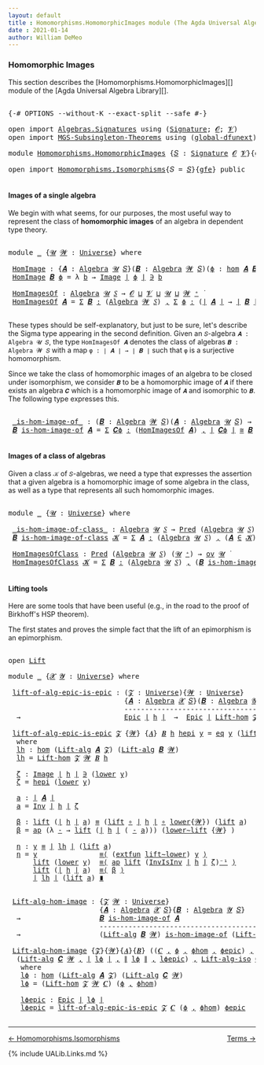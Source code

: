 ```yaml
---
layout: default
title : Homomorphisms.HomomorphicImages module (The Agda Universal Algebra Library)
date : 2021-01-14
author: William DeMeo
---
```


### <a id="homomorphic-images">Homomorphic Images</a>

This section describes the [Homomorphisms.HomomorphicImages][] module of the [Agda Universal Algebra Library][].

<pre class="Agda">

<a id="333" class="Symbol">{-#</a> <a id="337" class="Keyword">OPTIONS</a> <a id="345" class="Pragma">--without-K</a> <a id="357" class="Pragma">--exact-split</a> <a id="371" class="Pragma">--safe</a> <a id="378" class="Symbol">#-}</a>

<a id="383" class="Keyword">open</a> <a id="388" class="Keyword">import</a> <a id="395" href="Algebras.Signatures.html" class="Module">Algebras.Signatures</a> <a id="415" class="Keyword">using</a> <a id="421" class="Symbol">(</a><a id="422" href="Algebras.Signatures.html#1239" class="Function">Signature</a><a id="431" class="Symbol">;</a> <a id="433" href="Overture.Preliminaries.html#8157" class="Generalizable">𝓞</a><a id="434" class="Symbol">;</a> <a id="436" href="Universes.html#262" class="Generalizable">𝓥</a><a id="437" class="Symbol">)</a>
<a id="439" class="Keyword">open</a> <a id="444" class="Keyword">import</a> <a id="451" href="MGS-Subsingleton-Theorems.html" class="Module">MGS-Subsingleton-Theorems</a> <a id="477" class="Keyword">using</a> <a id="483" class="Symbol">(</a><a id="484" href="MGS-Subsingleton-Theorems.html#3468" class="Function">global-dfunext</a><a id="498" class="Symbol">)</a>

<a id="501" class="Keyword">module</a> <a id="508" href="Homomorphisms.HomomorphicImages.html" class="Module">Homomorphisms.HomomorphicImages</a> <a id="540" class="Symbol">{</a><a id="541" href="Homomorphisms.HomomorphicImages.html#541" class="Bound">𝑆</a> <a id="543" class="Symbol">:</a> <a id="545" href="Algebras.Signatures.html#1239" class="Function">Signature</a> <a id="555" href="Overture.Preliminaries.html#8157" class="Generalizable">𝓞</a> <a id="557" href="Universes.html#262" class="Generalizable">𝓥</a><a id="558" class="Symbol">}{</a><a id="560" href="Homomorphisms.HomomorphicImages.html#560" class="Bound">gfe</a> <a id="564" class="Symbol">:</a> <a id="566" href="MGS-Subsingleton-Theorems.html#3468" class="Function">global-dfunext</a><a id="580" class="Symbol">}</a> <a id="582" class="Keyword">where</a>

<a id="589" class="Keyword">open</a> <a id="594" class="Keyword">import</a> <a id="601" href="Homomorphisms.Isomorphisms.html" class="Module">Homomorphisms.Isomorphisms</a><a id="627" class="Symbol">{</a><a id="628" class="Argument">𝑆</a> <a id="630" class="Symbol">=</a> <a id="632" href="Homomorphisms.HomomorphicImages.html#541" class="Bound">𝑆</a><a id="633" class="Symbol">}{</a><a id="635" href="Homomorphisms.HomomorphicImages.html#560" class="Bound">gfe</a><a id="638" class="Symbol">}</a> <a id="640" class="Keyword">public</a>

</pre>


#### <a id="images-of-a-single-algebra">Images of a single algebra</a>

We begin with what seems, for our purposes, the most useful way to represent the class of **homomorphic images** of an algebra in dependent type theory.

<pre class="Agda">

<a id="901" class="Keyword">module</a> <a id="908" href="Homomorphisms.HomomorphicImages.html#908" class="Module">_</a> <a id="910" class="Symbol">{</a><a id="911" href="Homomorphisms.HomomorphicImages.html#911" class="Bound">𝓤</a> <a id="913" href="Homomorphisms.HomomorphicImages.html#913" class="Bound">𝓦</a> <a id="915" class="Symbol">:</a> <a id="917" href="Agda.Primitive.html#423" class="Function">Universe</a><a id="925" class="Symbol">}</a> <a id="927" class="Keyword">where</a>

 <a id="935" href="Homomorphisms.HomomorphicImages.html#935" class="Function">HomImage</a> <a id="944" class="Symbol">:</a> <a id="946" class="Symbol">{</a><a id="947" href="Homomorphisms.HomomorphicImages.html#947" class="Bound">𝑨</a> <a id="949" class="Symbol">:</a> <a id="951" href="Algebras.Algebras.html#674" class="Function">Algebra</a> <a id="959" href="Homomorphisms.HomomorphicImages.html#911" class="Bound">𝓤</a> <a id="961" href="Homomorphisms.HomomorphicImages.html#541" class="Bound">𝑆</a><a id="962" class="Symbol">}(</a><a id="964" href="Homomorphisms.HomomorphicImages.html#964" class="Bound">𝑩</a> <a id="966" class="Symbol">:</a> <a id="968" href="Algebras.Algebras.html#674" class="Function">Algebra</a> <a id="976" href="Homomorphisms.HomomorphicImages.html#913" class="Bound">𝓦</a> <a id="978" href="Homomorphisms.HomomorphicImages.html#541" class="Bound">𝑆</a><a id="979" class="Symbol">)(</a><a id="981" href="Homomorphisms.HomomorphicImages.html#981" class="Bound">ϕ</a> <a id="983" class="Symbol">:</a> <a id="985" href="Homomorphisms.Basic.html#2270" class="Function">hom</a> <a id="989" href="Homomorphisms.HomomorphicImages.html#947" class="Bound">𝑨</a> <a id="991" href="Homomorphisms.HomomorphicImages.html#964" class="Bound">𝑩</a><a id="992" class="Symbol">)</a> <a id="994" class="Symbol">→</a> <a id="996" href="Overture.Preliminaries.html#13759" class="Function Operator">∣</a> <a id="998" href="Homomorphisms.HomomorphicImages.html#964" class="Bound">𝑩</a> <a id="1000" href="Overture.Preliminaries.html#13759" class="Function Operator">∣</a> <a id="1002" class="Symbol">→</a> <a id="1004" href="Homomorphisms.HomomorphicImages.html#911" class="Bound">𝓤</a> <a id="1006" href="Agda.Primitive.html#636" class="Function Operator">⊔</a> <a id="1008" href="Homomorphisms.HomomorphicImages.html#913" class="Bound">𝓦</a> <a id="1010" href="Universes.html#403" class="Function Operator">̇</a>
 <a id="1013" href="Homomorphisms.HomomorphicImages.html#935" class="Function">HomImage</a> <a id="1022" href="Homomorphisms.HomomorphicImages.html#1022" class="Bound">𝑩</a> <a id="1024" href="Homomorphisms.HomomorphicImages.html#1024" class="Bound">ϕ</a> <a id="1026" class="Symbol">=</a> <a id="1028" class="Symbol">λ</a> <a id="1030" href="Homomorphisms.HomomorphicImages.html#1030" class="Bound">b</a> <a id="1032" class="Symbol">→</a> <a id="1034" href="Overture.Inverses.html#674" class="Datatype Operator">Image</a> <a id="1040" href="Overture.Preliminaries.html#13759" class="Function Operator">∣</a> <a id="1042" href="Homomorphisms.HomomorphicImages.html#1024" class="Bound">ϕ</a> <a id="1044" href="Overture.Preliminaries.html#13759" class="Function Operator">∣</a> <a id="1046" href="Overture.Inverses.html#674" class="Datatype Operator">∋</a> <a id="1048" href="Homomorphisms.HomomorphicImages.html#1030" class="Bound">b</a>

 <a id="1052" href="Homomorphisms.HomomorphicImages.html#1052" class="Function">HomImagesOf</a> <a id="1064" class="Symbol">:</a> <a id="1066" href="Algebras.Algebras.html#674" class="Function">Algebra</a> <a id="1074" href="Homomorphisms.HomomorphicImages.html#911" class="Bound">𝓤</a> <a id="1076" href="Homomorphisms.HomomorphicImages.html#541" class="Bound">𝑆</a> <a id="1078" class="Symbol">→</a> <a id="1080" href="Homomorphisms.HomomorphicImages.html#555" class="Bound">𝓞</a> <a id="1082" href="Agda.Primitive.html#636" class="Function Operator">⊔</a> <a id="1084" href="Homomorphisms.HomomorphicImages.html#557" class="Bound">𝓥</a> <a id="1086" href="Agda.Primitive.html#636" class="Function Operator">⊔</a> <a id="1088" href="Homomorphisms.HomomorphicImages.html#911" class="Bound">𝓤</a> <a id="1090" href="Agda.Primitive.html#636" class="Function Operator">⊔</a> <a id="1092" href="Homomorphisms.HomomorphicImages.html#913" class="Bound">𝓦</a> <a id="1094" href="Agda.Primitive.html#606" class="Function Operator">⁺</a> <a id="1096" href="Universes.html#403" class="Function Operator">̇</a>
 <a id="1099" href="Homomorphisms.HomomorphicImages.html#1052" class="Function">HomImagesOf</a> <a id="1111" href="Homomorphisms.HomomorphicImages.html#1111" class="Bound">𝑨</a> <a id="1113" class="Symbol">=</a> <a id="1115" href="MGS-MLTT.html#3074" class="Function">Σ</a> <a id="1117" href="Homomorphisms.HomomorphicImages.html#1117" class="Bound">𝑩</a> <a id="1119" href="MGS-MLTT.html#3074" class="Function">꞉</a> <a id="1121" class="Symbol">(</a><a id="1122" href="Algebras.Algebras.html#674" class="Function">Algebra</a> <a id="1130" href="Homomorphisms.HomomorphicImages.html#913" class="Bound">𝓦</a> <a id="1132" href="Homomorphisms.HomomorphicImages.html#541" class="Bound">𝑆</a><a id="1133" class="Symbol">)</a> <a id="1135" href="MGS-MLTT.html#3074" class="Function">,</a> <a id="1137" href="MGS-MLTT.html#3074" class="Function">Σ</a> <a id="1139" href="Homomorphisms.HomomorphicImages.html#1139" class="Bound">ϕ</a> <a id="1141" href="MGS-MLTT.html#3074" class="Function">꞉</a> <a id="1143" class="Symbol">(</a><a id="1144" href="Overture.Preliminaries.html#13759" class="Function Operator">∣</a> <a id="1146" href="Homomorphisms.HomomorphicImages.html#1111" class="Bound">𝑨</a> <a id="1148" href="Overture.Preliminaries.html#13759" class="Function Operator">∣</a> <a id="1150" class="Symbol">→</a> <a id="1152" href="Overture.Preliminaries.html#13759" class="Function Operator">∣</a> <a id="1154" href="Homomorphisms.HomomorphicImages.html#1117" class="Bound">𝑩</a> <a id="1156" href="Overture.Preliminaries.html#13759" class="Function Operator">∣</a><a id="1157" class="Symbol">)</a> <a id="1159" href="MGS-MLTT.html#3074" class="Function">,</a> <a id="1161" href="Homomorphisms.Basic.html#2120" class="Function">is-homomorphism</a> <a id="1177" href="Homomorphisms.HomomorphicImages.html#1111" class="Bound">𝑨</a> <a id="1179" href="Homomorphisms.HomomorphicImages.html#1117" class="Bound">𝑩</a> <a id="1181" href="Homomorphisms.HomomorphicImages.html#1139" class="Bound">ϕ</a> <a id="1183" href="MGS-MLTT.html#3515" class="Function Operator">×</a> <a id="1185" href="Overture.Inverses.html#2015" class="Function">Epic</a> <a id="1190" href="Homomorphisms.HomomorphicImages.html#1139" class="Bound">ϕ</a>

</pre>

These types should be self-explanatory, but just to be sure, let's describe the Sigma type appearing in the second definition. Given an `𝑆`-algebra `𝑨 : Algebra 𝓤 𝑆`, the type `HomImagesOf 𝑨` denotes the class of algebras `𝑩 : Algebra 𝓦 𝑆` with a map `φ : ∣ 𝑨 ∣ → ∣ 𝑩 ∣` such that `φ` is a surjective homomorphism.

Since we take the class of homomorphic images of an algebra to be closed under isomorphism, we consider `𝑩` to be a homomorphic image of `𝑨` if there exists an algebra `𝑪` which is a homomorphic image of `𝑨` and isomorphic to `𝑩`. The following type expresses this.

<pre class="Agda">

 <a id="1803" href="Homomorphisms.HomomorphicImages.html#1803" class="Function Operator">_is-hom-image-of_</a> <a id="1821" class="Symbol">:</a> <a id="1823" class="Symbol">(</a><a id="1824" href="Homomorphisms.HomomorphicImages.html#1824" class="Bound">𝑩</a> <a id="1826" class="Symbol">:</a> <a id="1828" href="Algebras.Algebras.html#674" class="Function">Algebra</a> <a id="1836" href="Homomorphisms.HomomorphicImages.html#913" class="Bound">𝓦</a> <a id="1838" href="Homomorphisms.HomomorphicImages.html#541" class="Bound">𝑆</a><a id="1839" class="Symbol">)(</a><a id="1841" href="Homomorphisms.HomomorphicImages.html#1841" class="Bound">𝑨</a> <a id="1843" class="Symbol">:</a> <a id="1845" href="Algebras.Algebras.html#674" class="Function">Algebra</a> <a id="1853" href="Homomorphisms.HomomorphicImages.html#911" class="Bound">𝓤</a> <a id="1855" href="Homomorphisms.HomomorphicImages.html#541" class="Bound">𝑆</a><a id="1856" class="Symbol">)</a> <a id="1858" class="Symbol">→</a> <a id="1860" href="Algebras.Products.html#2262" class="Function">ov</a> <a id="1863" href="Homomorphisms.HomomorphicImages.html#913" class="Bound">𝓦</a> <a id="1865" href="Agda.Primitive.html#636" class="Function Operator">⊔</a> <a id="1867" href="Homomorphisms.HomomorphicImages.html#911" class="Bound">𝓤</a> <a id="1869" href="Universes.html#403" class="Function Operator">̇</a>
 <a id="1872" href="Homomorphisms.HomomorphicImages.html#1872" class="Bound">𝑩</a> <a id="1874" href="Homomorphisms.HomomorphicImages.html#1803" class="Function Operator">is-hom-image-of</a> <a id="1890" href="Homomorphisms.HomomorphicImages.html#1890" class="Bound">𝑨</a> <a id="1892" class="Symbol">=</a> <a id="1894" href="MGS-MLTT.html#3074" class="Function">Σ</a> <a id="1896" href="Homomorphisms.HomomorphicImages.html#1896" class="Bound">𝑪ϕ</a> <a id="1899" href="MGS-MLTT.html#3074" class="Function">꞉</a> <a id="1901" class="Symbol">(</a><a id="1902" href="Homomorphisms.HomomorphicImages.html#1052" class="Function">HomImagesOf</a> <a id="1914" href="Homomorphisms.HomomorphicImages.html#1890" class="Bound">𝑨</a><a id="1915" class="Symbol">)</a> <a id="1917" href="MGS-MLTT.html#3074" class="Function">,</a> <a id="1919" href="Overture.Preliminaries.html#13759" class="Function Operator">∣</a> <a id="1921" href="Homomorphisms.HomomorphicImages.html#1896" class="Bound">𝑪ϕ</a> <a id="1924" href="Overture.Preliminaries.html#13759" class="Function Operator">∣</a> <a id="1926" href="Homomorphisms.Isomorphisms.html#1049" class="Function Operator">≅</a> <a id="1928" href="Homomorphisms.HomomorphicImages.html#1872" class="Bound">𝑩</a>

</pre>


#### <a id="images-of-a-class-of-algebras">Images of a class of algebras</a>

Given a class `𝒦` of `𝑆`-algebras, we need a type that expresses the assertion that a given algebra is a homomorphic image of some algebra in the class, as well as a type that represents all such homomorphic images.

<pre class="Agda">

<a id="2253" class="Keyword">module</a> <a id="2260" href="Homomorphisms.HomomorphicImages.html#2260" class="Module">_</a> <a id="2262" class="Symbol">{</a><a id="2263" href="Homomorphisms.HomomorphicImages.html#2263" class="Bound">𝓤</a> <a id="2265" class="Symbol">:</a> <a id="2267" href="Agda.Primitive.html#423" class="Function">Universe</a><a id="2275" class="Symbol">}</a> <a id="2277" class="Keyword">where</a>

 <a id="2285" href="Homomorphisms.HomomorphicImages.html#2285" class="Function Operator">_is-hom-image-of-class_</a> <a id="2309" class="Symbol">:</a> <a id="2311" href="Algebras.Algebras.html#674" class="Function">Algebra</a> <a id="2319" href="Homomorphisms.HomomorphicImages.html#2263" class="Bound">𝓤</a> <a id="2321" href="Homomorphisms.HomomorphicImages.html#541" class="Bound">𝑆</a> <a id="2323" class="Symbol">→</a> <a id="2325" href="Relations.Discrete.html#1534" class="Function">Pred</a> <a id="2330" class="Symbol">(</a><a id="2331" href="Algebras.Algebras.html#674" class="Function">Algebra</a> <a id="2339" href="Homomorphisms.HomomorphicImages.html#2263" class="Bound">𝓤</a> <a id="2341" href="Homomorphisms.HomomorphicImages.html#541" class="Bound">𝑆</a><a id="2342" class="Symbol">)(</a><a id="2344" href="Homomorphisms.HomomorphicImages.html#2263" class="Bound">𝓤</a> <a id="2346" href="Agda.Primitive.html#606" class="Function Operator">⁺</a><a id="2347" class="Symbol">)</a> <a id="2349" class="Symbol">→</a> <a id="2351" href="Algebras.Products.html#2262" class="Function">ov</a> <a id="2354" href="Homomorphisms.HomomorphicImages.html#2263" class="Bound">𝓤</a> <a id="2356" href="Universes.html#403" class="Function Operator">̇</a>
 <a id="2359" href="Homomorphisms.HomomorphicImages.html#2359" class="Bound">𝑩</a> <a id="2361" href="Homomorphisms.HomomorphicImages.html#2285" class="Function Operator">is-hom-image-of-class</a> <a id="2383" href="Homomorphisms.HomomorphicImages.html#2383" class="Bound">𝓚</a> <a id="2385" class="Symbol">=</a> <a id="2387" href="MGS-MLTT.html#3074" class="Function">Σ</a> <a id="2389" href="Homomorphisms.HomomorphicImages.html#2389" class="Bound">𝑨</a> <a id="2391" href="MGS-MLTT.html#3074" class="Function">꞉</a> <a id="2393" class="Symbol">(</a><a id="2394" href="Algebras.Algebras.html#674" class="Function">Algebra</a> <a id="2402" href="Homomorphisms.HomomorphicImages.html#2263" class="Bound">𝓤</a> <a id="2404" href="Homomorphisms.HomomorphicImages.html#541" class="Bound">𝑆</a><a id="2405" class="Symbol">)</a> <a id="2407" href="MGS-MLTT.html#3074" class="Function">,</a> <a id="2409" class="Symbol">(</a><a id="2410" href="Homomorphisms.HomomorphicImages.html#2389" class="Bound">𝑨</a> <a id="2412" href="Relations.Discrete.html#2402" class="Function Operator">∈</a> <a id="2414" href="Homomorphisms.HomomorphicImages.html#2383" class="Bound">𝓚</a><a id="2415" class="Symbol">)</a> <a id="2417" href="MGS-MLTT.html#3515" class="Function Operator">×</a> <a id="2419" class="Symbol">(</a><a id="2420" href="Homomorphisms.HomomorphicImages.html#2359" class="Bound">𝑩</a> <a id="2422" href="Homomorphisms.HomomorphicImages.html#1803" class="Function Operator">is-hom-image-of</a> <a id="2438" href="Homomorphisms.HomomorphicImages.html#2389" class="Bound">𝑨</a><a id="2439" class="Symbol">)</a>

 <a id="2443" href="Homomorphisms.HomomorphicImages.html#2443" class="Function">HomImagesOfClass</a> <a id="2460" class="Symbol">:</a> <a id="2462" href="Relations.Discrete.html#1534" class="Function">Pred</a> <a id="2467" class="Symbol">(</a><a id="2468" href="Algebras.Algebras.html#674" class="Function">Algebra</a> <a id="2476" href="Homomorphisms.HomomorphicImages.html#2263" class="Bound">𝓤</a> <a id="2478" href="Homomorphisms.HomomorphicImages.html#541" class="Bound">𝑆</a><a id="2479" class="Symbol">)</a> <a id="2481" class="Symbol">(</a><a id="2482" href="Homomorphisms.HomomorphicImages.html#2263" class="Bound">𝓤</a> <a id="2484" href="Agda.Primitive.html#606" class="Function Operator">⁺</a><a id="2485" class="Symbol">)</a> <a id="2487" class="Symbol">→</a> <a id="2489" href="Algebras.Products.html#2262" class="Function">ov</a> <a id="2492" href="Homomorphisms.HomomorphicImages.html#2263" class="Bound">𝓤</a> <a id="2494" href="Universes.html#403" class="Function Operator">̇</a>
 <a id="2497" href="Homomorphisms.HomomorphicImages.html#2443" class="Function">HomImagesOfClass</a> <a id="2514" href="Homomorphisms.HomomorphicImages.html#2514" class="Bound">𝓚</a> <a id="2516" class="Symbol">=</a> <a id="2518" href="MGS-MLTT.html#3074" class="Function">Σ</a> <a id="2520" href="Homomorphisms.HomomorphicImages.html#2520" class="Bound">𝑩</a> <a id="2522" href="MGS-MLTT.html#3074" class="Function">꞉</a> <a id="2524" class="Symbol">(</a><a id="2525" href="Algebras.Algebras.html#674" class="Function">Algebra</a> <a id="2533" href="Homomorphisms.HomomorphicImages.html#2263" class="Bound">𝓤</a> <a id="2535" href="Homomorphisms.HomomorphicImages.html#541" class="Bound">𝑆</a><a id="2536" class="Symbol">)</a> <a id="2538" href="MGS-MLTT.html#3074" class="Function">,</a> <a id="2540" class="Symbol">(</a><a id="2541" href="Homomorphisms.HomomorphicImages.html#2520" class="Bound">𝑩</a> <a id="2543" href="Homomorphisms.HomomorphicImages.html#2285" class="Function Operator">is-hom-image-of-class</a> <a id="2565" href="Homomorphisms.HomomorphicImages.html#2514" class="Bound">𝓚</a><a id="2566" class="Symbol">)</a>

</pre>



#### <a id="lifting-tools">Lifting tools</a>

Here are some tools that have been useful (e.g., in the road to the proof of Birkhoff's HSP theorem).

The first states and proves the simple fact that the lift of an epimorphism is an epimorphism.

<pre class="Agda">

<a id="2842" class="Keyword">open</a> <a id="2847" href="Overture.Lifts.html#2996" class="Module">Lift</a>

<a id="2853" class="Keyword">module</a> <a id="2860" href="Homomorphisms.HomomorphicImages.html#2860" class="Module">_</a> <a id="2862" class="Symbol">{</a><a id="2863" href="Homomorphisms.HomomorphicImages.html#2863" class="Bound">𝓧</a> <a id="2865" href="Homomorphisms.HomomorphicImages.html#2865" class="Bound">𝓨</a> <a id="2867" class="Symbol">:</a> <a id="2869" href="Agda.Primitive.html#423" class="Function">Universe</a><a id="2877" class="Symbol">}</a> <a id="2879" class="Keyword">where</a>

 <a id="2887" href="Homomorphisms.HomomorphicImages.html#2887" class="Function">lift-of-alg-epic-is-epic</a> <a id="2912" class="Symbol">:</a> <a id="2914" class="Symbol">(</a><a id="2915" href="Homomorphisms.HomomorphicImages.html#2915" class="Bound">𝓩</a> <a id="2917" class="Symbol">:</a> <a id="2919" href="Agda.Primitive.html#423" class="Function">Universe</a><a id="2927" class="Symbol">){</a><a id="2929" href="Homomorphisms.HomomorphicImages.html#2929" class="Bound">𝓦</a> <a id="2931" class="Symbol">:</a> <a id="2933" href="Agda.Primitive.html#423" class="Function">Universe</a><a id="2941" class="Symbol">}</a>
                            <a id="2971" class="Symbol">{</a><a id="2972" href="Homomorphisms.HomomorphicImages.html#2972" class="Bound">𝑨</a> <a id="2974" class="Symbol">:</a> <a id="2976" href="Algebras.Algebras.html#674" class="Function">Algebra</a> <a id="2984" href="Homomorphisms.HomomorphicImages.html#2863" class="Bound">𝓧</a> <a id="2986" href="Homomorphisms.HomomorphicImages.html#541" class="Bound">𝑆</a><a id="2987" class="Symbol">}(</a><a id="2989" href="Homomorphisms.HomomorphicImages.html#2989" class="Bound">𝑩</a> <a id="2991" class="Symbol">:</a> <a id="2993" href="Algebras.Algebras.html#674" class="Function">Algebra</a> <a id="3001" href="Homomorphisms.HomomorphicImages.html#2865" class="Bound">𝓨</a> <a id="3003" href="Homomorphisms.HomomorphicImages.html#541" class="Bound">𝑆</a><a id="3004" class="Symbol">)(</a><a id="3006" href="Homomorphisms.HomomorphicImages.html#3006" class="Bound">h</a> <a id="3008" class="Symbol">:</a> <a id="3010" href="Homomorphisms.Basic.html#2270" class="Function">hom</a> <a id="3014" href="Homomorphisms.HomomorphicImages.html#2972" class="Bound">𝑨</a> <a id="3016" href="Homomorphisms.HomomorphicImages.html#2989" class="Bound">𝑩</a><a id="3017" class="Symbol">)</a>
                            <a id="3047" class="Comment">-----------------------------------------------</a>
  <a id="3097" class="Symbol">→</a>                         <a id="3123" href="Overture.Inverses.html#2015" class="Function">Epic</a> <a id="3128" href="Overture.Preliminaries.html#13759" class="Function Operator">∣</a> <a id="3130" href="Homomorphisms.HomomorphicImages.html#3006" class="Bound">h</a> <a id="3132" href="Overture.Preliminaries.html#13759" class="Function Operator">∣</a>  <a id="3135" class="Symbol">→</a>  <a id="3138" href="Overture.Inverses.html#2015" class="Function">Epic</a> <a id="3143" href="Overture.Preliminaries.html#13759" class="Function Operator">∣</a> <a id="3145" href="Homomorphisms.Isomorphisms.html#2967" class="Function">Lift-hom</a> <a id="3154" href="Homomorphisms.HomomorphicImages.html#2915" class="Bound">𝓩</a> <a id="3156" href="Homomorphisms.HomomorphicImages.html#2929" class="Bound">𝓦</a> <a id="3158" href="Homomorphisms.HomomorphicImages.html#2989" class="Bound">𝑩</a> <a id="3160" href="Homomorphisms.HomomorphicImages.html#3006" class="Bound">h</a> <a id="3162" href="Overture.Preliminaries.html#13759" class="Function Operator">∣</a>

 <a id="3166" href="Homomorphisms.HomomorphicImages.html#2887" class="Function">lift-of-alg-epic-is-epic</a> <a id="3191" href="Homomorphisms.HomomorphicImages.html#3191" class="Bound">𝓩</a> <a id="3193" class="Symbol">{</a><a id="3194" href="Homomorphisms.HomomorphicImages.html#3194" class="Bound">𝓦</a><a id="3195" class="Symbol">}</a> <a id="3197" class="Symbol">{</a><a id="3198" href="Homomorphisms.HomomorphicImages.html#3198" class="Bound">𝑨</a><a id="3199" class="Symbol">}</a> <a id="3201" href="Homomorphisms.HomomorphicImages.html#3201" class="Bound">𝑩</a> <a id="3203" href="Homomorphisms.HomomorphicImages.html#3203" class="Bound">h</a> <a id="3205" href="Homomorphisms.HomomorphicImages.html#3205" class="Bound">hepi</a> <a id="3210" href="Homomorphisms.HomomorphicImages.html#3210" class="Bound">y</a> <a id="3212" class="Symbol">=</a> <a id="3214" href="Overture.Inverses.html#750" class="InductiveConstructor">eq</a> <a id="3217" href="Homomorphisms.HomomorphicImages.html#3210" class="Bound">y</a> <a id="3219" class="Symbol">(</a><a id="3220" href="Overture.Lifts.html#3058" class="InductiveConstructor">lift</a> <a id="3225" href="Homomorphisms.HomomorphicImages.html#3358" class="Function">a</a><a id="3226" class="Symbol">)</a> <a id="3228" href="Homomorphisms.HomomorphicImages.html#3503" class="Function">η</a>
  <a id="3232" class="Keyword">where</a>
  <a id="3240" href="Homomorphisms.HomomorphicImages.html#3240" class="Function">lh</a> <a id="3243" class="Symbol">:</a> <a id="3245" href="Homomorphisms.Basic.html#2270" class="Function">hom</a> <a id="3249" class="Symbol">(</a><a id="3250" href="Algebras.Algebras.html#4998" class="Function">Lift-alg</a> <a id="3259" href="Homomorphisms.HomomorphicImages.html#3198" class="Bound">𝑨</a> <a id="3261" href="Homomorphisms.HomomorphicImages.html#3191" class="Bound">𝓩</a><a id="3262" class="Symbol">)</a> <a id="3264" class="Symbol">(</a><a id="3265" href="Algebras.Algebras.html#4998" class="Function">Lift-alg</a> <a id="3274" href="Homomorphisms.HomomorphicImages.html#3201" class="Bound">𝑩</a> <a id="3276" href="Homomorphisms.HomomorphicImages.html#3194" class="Bound">𝓦</a><a id="3277" class="Symbol">)</a>
  <a id="3281" href="Homomorphisms.HomomorphicImages.html#3240" class="Function">lh</a> <a id="3284" class="Symbol">=</a> <a id="3286" href="Homomorphisms.Isomorphisms.html#2967" class="Function">Lift-hom</a> <a id="3295" href="Homomorphisms.HomomorphicImages.html#3191" class="Bound">𝓩</a> <a id="3297" href="Homomorphisms.HomomorphicImages.html#3194" class="Bound">𝓦</a> <a id="3299" href="Homomorphisms.HomomorphicImages.html#3201" class="Bound">𝑩</a> <a id="3301" href="Homomorphisms.HomomorphicImages.html#3203" class="Bound">h</a>

  <a id="3306" href="Homomorphisms.HomomorphicImages.html#3306" class="Function">ζ</a> <a id="3308" class="Symbol">:</a> <a id="3310" href="Overture.Inverses.html#674" class="Datatype Operator">Image</a> <a id="3316" href="Overture.Preliminaries.html#13759" class="Function Operator">∣</a> <a id="3318" href="Homomorphisms.HomomorphicImages.html#3203" class="Bound">h</a> <a id="3320" href="Overture.Preliminaries.html#13759" class="Function Operator">∣</a> <a id="3322" href="Overture.Inverses.html#674" class="Datatype Operator">∋</a> <a id="3324" class="Symbol">(</a><a id="3325" href="Overture.Lifts.html#3070" class="Field">lower</a> <a id="3331" href="Homomorphisms.HomomorphicImages.html#3210" class="Bound">y</a><a id="3332" class="Symbol">)</a>
  <a id="3336" href="Homomorphisms.HomomorphicImages.html#3306" class="Function">ζ</a> <a id="3338" class="Symbol">=</a> <a id="3340" href="Homomorphisms.HomomorphicImages.html#3205" class="Bound">hepi</a> <a id="3345" class="Symbol">(</a><a id="3346" href="Overture.Lifts.html#3070" class="Field">lower</a> <a id="3352" href="Homomorphisms.HomomorphicImages.html#3210" class="Bound">y</a><a id="3353" class="Symbol">)</a>

  <a id="3358" href="Homomorphisms.HomomorphicImages.html#3358" class="Function">a</a> <a id="3360" class="Symbol">:</a> <a id="3362" href="Overture.Preliminaries.html#13759" class="Function Operator">∣</a> <a id="3364" href="Homomorphisms.HomomorphicImages.html#3198" class="Bound">𝑨</a> <a id="3366" href="Overture.Preliminaries.html#13759" class="Function Operator">∣</a>
  <a id="3370" href="Homomorphisms.HomomorphicImages.html#3358" class="Function">a</a> <a id="3372" class="Symbol">=</a> <a id="3374" href="Overture.Inverses.html#1498" class="Function">Inv</a> <a id="3378" href="Overture.Preliminaries.html#13759" class="Function Operator">∣</a> <a id="3380" href="Homomorphisms.HomomorphicImages.html#3203" class="Bound">h</a> <a id="3382" href="Overture.Preliminaries.html#13759" class="Function Operator">∣</a> <a id="3384" href="Homomorphisms.HomomorphicImages.html#3306" class="Function">ζ</a>

  <a id="3389" href="Homomorphisms.HomomorphicImages.html#3389" class="Function">β</a> <a id="3391" class="Symbol">:</a> <a id="3393" href="Overture.Lifts.html#3058" class="InductiveConstructor">lift</a> <a id="3398" class="Symbol">(</a><a id="3399" href="Overture.Preliminaries.html#13759" class="Function Operator">∣</a> <a id="3401" href="Homomorphisms.HomomorphicImages.html#3203" class="Bound">h</a> <a id="3403" href="Overture.Preliminaries.html#13759" class="Function Operator">∣</a> <a id="3405" href="Homomorphisms.HomomorphicImages.html#3358" class="Function">a</a><a id="3406" class="Symbol">)</a> <a id="3408" href="Overture.Equality.html#2388" class="Datatype Operator">≡</a> <a id="3410" class="Symbol">(</a><a id="3411" href="Overture.Lifts.html#3058" class="InductiveConstructor">lift</a> <a id="3416" href="MGS-MLTT.html#3813" class="Function Operator">∘</a> <a id="3418" href="Overture.Preliminaries.html#13759" class="Function Operator">∣</a> <a id="3420" href="Homomorphisms.HomomorphicImages.html#3203" class="Bound">h</a> <a id="3422" href="Overture.Preliminaries.html#13759" class="Function Operator">∣</a> <a id="3424" href="MGS-MLTT.html#3813" class="Function Operator">∘</a> <a id="3426" href="Overture.Lifts.html#3070" class="Field">lower</a><a id="3431" class="Symbol">{</a><a id="3432" href="Homomorphisms.HomomorphicImages.html#3194" class="Bound">𝓦</a><a id="3433" class="Symbol">})</a> <a id="3436" class="Symbol">(</a><a id="3437" href="Overture.Lifts.html#3058" class="InductiveConstructor">lift</a> <a id="3442" href="Homomorphisms.HomomorphicImages.html#3358" class="Function">a</a><a id="3443" class="Symbol">)</a>
  <a id="3447" href="Homomorphisms.HomomorphicImages.html#3389" class="Function">β</a> <a id="3449" class="Symbol">=</a> <a id="3451" href="MGS-MLTT.html#6613" class="Function">ap</a> <a id="3454" class="Symbol">(λ</a> <a id="3457" href="Homomorphisms.HomomorphicImages.html#3457" class="Bound">-</a> <a id="3459" class="Symbol">→</a> <a id="3461" href="Overture.Lifts.html#3058" class="InductiveConstructor">lift</a> <a id="3466" class="Symbol">(</a><a id="3467" href="Overture.Preliminaries.html#13759" class="Function Operator">∣</a> <a id="3469" href="Homomorphisms.HomomorphicImages.html#3203" class="Bound">h</a> <a id="3471" href="Overture.Preliminaries.html#13759" class="Function Operator">∣</a> <a id="3473" class="Symbol">(</a> <a id="3475" href="Homomorphisms.HomomorphicImages.html#3457" class="Bound">-</a> <a id="3477" href="Homomorphisms.HomomorphicImages.html#3358" class="Function">a</a><a id="3478" class="Symbol">)))</a> <a id="3482" class="Symbol">(</a><a id="3483" href="Overture.Lifts.html#3608" class="Function">lower∼lift</a> <a id="3494" class="Symbol">{</a><a id="3495" href="Homomorphisms.HomomorphicImages.html#3194" class="Bound">𝓦</a><a id="3496" class="Symbol">}</a> <a id="3498" class="Symbol">)</a>

  <a id="3503" href="Homomorphisms.HomomorphicImages.html#3503" class="Function">η</a> <a id="3505" class="Symbol">:</a> <a id="3507" href="Homomorphisms.HomomorphicImages.html#3210" class="Bound">y</a> <a id="3509" href="Overture.Equality.html#2388" class="Datatype Operator">≡</a> <a id="3511" href="Overture.Preliminaries.html#13759" class="Function Operator">∣</a> <a id="3513" href="Homomorphisms.HomomorphicImages.html#3240" class="Function">lh</a> <a id="3516" href="Overture.Preliminaries.html#13759" class="Function Operator">∣</a> <a id="3518" class="Symbol">(</a><a id="3519" href="Overture.Lifts.html#3058" class="InductiveConstructor">lift</a> <a id="3524" href="Homomorphisms.HomomorphicImages.html#3358" class="Function">a</a><a id="3525" class="Symbol">)</a>
  <a id="3529" href="Homomorphisms.HomomorphicImages.html#3503" class="Function">η</a> <a id="3531" class="Symbol">=</a> <a id="3533" href="Homomorphisms.HomomorphicImages.html#3210" class="Bound">y</a>               <a id="3549" href="MGS-MLTT.html#5997" class="Function Operator">≡⟨</a> <a id="3552" class="Symbol">(</a><a id="3553" href="Overture.Extensionality.html#6098" class="Function">extfun</a> <a id="3560" href="Overture.Lifts.html#3518" class="Function">lift∼lower</a><a id="3570" class="Symbol">)</a> <a id="3572" href="Homomorphisms.HomomorphicImages.html#3210" class="Bound">y</a> <a id="3574" href="MGS-MLTT.html#5997" class="Function Operator">⟩</a>
      <a id="3582" href="Overture.Lifts.html#3058" class="InductiveConstructor">lift</a> <a id="3587" class="Symbol">(</a><a id="3588" href="Overture.Lifts.html#3070" class="Field">lower</a> <a id="3594" href="Homomorphisms.HomomorphicImages.html#3210" class="Bound">y</a><a id="3595" class="Symbol">)</a>  <a id="3598" href="MGS-MLTT.html#5997" class="Function Operator">≡⟨</a> <a id="3601" href="MGS-MLTT.html#6613" class="Function">ap</a> <a id="3604" href="Overture.Lifts.html#3058" class="InductiveConstructor">lift</a> <a id="3609" class="Symbol">(</a><a id="3610" href="Overture.Inverses.html#1690" class="Function">InvIsInv</a> <a id="3619" href="Overture.Preliminaries.html#13759" class="Function Operator">∣</a> <a id="3621" href="Homomorphisms.HomomorphicImages.html#3203" class="Bound">h</a> <a id="3623" href="Overture.Preliminaries.html#13759" class="Function Operator">∣</a> <a id="3625" href="Homomorphisms.HomomorphicImages.html#3306" class="Function">ζ</a><a id="3626" class="Symbol">)</a><a id="3627" href="MGS-MLTT.html#6125" class="Function Operator">⁻¹</a> <a id="3630" href="MGS-MLTT.html#5997" class="Function Operator">⟩</a>
      <a id="3638" href="Overture.Lifts.html#3058" class="InductiveConstructor">lift</a> <a id="3643" class="Symbol">(</a><a id="3644" href="Overture.Preliminaries.html#13759" class="Function Operator">∣</a> <a id="3646" href="Homomorphisms.HomomorphicImages.html#3203" class="Bound">h</a> <a id="3648" href="Overture.Preliminaries.html#13759" class="Function Operator">∣</a> <a id="3650" href="Homomorphisms.HomomorphicImages.html#3358" class="Function">a</a><a id="3651" class="Symbol">)</a>  <a id="3654" href="MGS-MLTT.html#5997" class="Function Operator">≡⟨</a> <a id="3657" href="Homomorphisms.HomomorphicImages.html#3389" class="Function">β</a> <a id="3659" href="MGS-MLTT.html#5997" class="Function Operator">⟩</a>
      <a id="3667" href="Overture.Preliminaries.html#13759" class="Function Operator">∣</a> <a id="3669" href="Homomorphisms.HomomorphicImages.html#3240" class="Function">lh</a> <a id="3672" href="Overture.Preliminaries.html#13759" class="Function Operator">∣</a> <a id="3674" class="Symbol">(</a><a id="3675" href="Overture.Lifts.html#3058" class="InductiveConstructor">lift</a> <a id="3680" href="Homomorphisms.HomomorphicImages.html#3358" class="Function">a</a><a id="3681" class="Symbol">)</a> <a id="3683" href="MGS-MLTT.html#6079" class="Function Operator">∎</a>


 <a id="3688" href="Homomorphisms.HomomorphicImages.html#3688" class="Function">Lift-alg-hom-image</a> <a id="3707" class="Symbol">:</a> <a id="3709" class="Symbol">{</a><a id="3710" href="Homomorphisms.HomomorphicImages.html#3710" class="Bound">𝓩</a> <a id="3712" href="Homomorphisms.HomomorphicImages.html#3712" class="Bound">𝓦</a> <a id="3714" class="Symbol">:</a> <a id="3716" href="Agda.Primitive.html#423" class="Function">Universe</a><a id="3724" class="Symbol">}</a>
                      <a id="3748" class="Symbol">{</a><a id="3749" href="Homomorphisms.HomomorphicImages.html#3749" class="Bound">𝑨</a> <a id="3751" class="Symbol">:</a> <a id="3753" href="Algebras.Algebras.html#674" class="Function">Algebra</a> <a id="3761" href="Homomorphisms.HomomorphicImages.html#2863" class="Bound">𝓧</a> <a id="3763" href="Homomorphisms.HomomorphicImages.html#541" class="Bound">𝑆</a><a id="3764" class="Symbol">}{</a><a id="3766" href="Homomorphisms.HomomorphicImages.html#3766" class="Bound">𝑩</a> <a id="3768" class="Symbol">:</a> <a id="3770" href="Algebras.Algebras.html#674" class="Function">Algebra</a> <a id="3778" href="Homomorphisms.HomomorphicImages.html#2865" class="Bound">𝓨</a> <a id="3780" href="Homomorphisms.HomomorphicImages.html#541" class="Bound">𝑆</a><a id="3781" class="Symbol">}</a>
  <a id="3785" class="Symbol">→</a>                   <a id="3805" href="Homomorphisms.HomomorphicImages.html#3766" class="Bound">𝑩</a> <a id="3807" href="Homomorphisms.HomomorphicImages.html#1803" class="Function Operator">is-hom-image-of</a> <a id="3823" href="Homomorphisms.HomomorphicImages.html#3749" class="Bound">𝑨</a>
                      <a id="3847" class="Comment">-----------------------------------------------</a>
  <a id="3897" class="Symbol">→</a>                   <a id="3917" class="Symbol">(</a><a id="3918" href="Algebras.Algebras.html#4998" class="Function">Lift-alg</a> <a id="3927" href="Homomorphisms.HomomorphicImages.html#3766" class="Bound">𝑩</a> <a id="3929" href="Homomorphisms.HomomorphicImages.html#3712" class="Bound">𝓦</a><a id="3930" class="Symbol">)</a> <a id="3932" href="Homomorphisms.HomomorphicImages.html#1803" class="Function Operator">is-hom-image-of</a> <a id="3948" class="Symbol">(</a><a id="3949" href="Algebras.Algebras.html#4998" class="Function">Lift-alg</a> <a id="3958" href="Homomorphisms.HomomorphicImages.html#3749" class="Bound">𝑨</a> <a id="3960" href="Homomorphisms.HomomorphicImages.html#3710" class="Bound">𝓩</a><a id="3961" class="Symbol">)</a>

 <a id="3965" href="Homomorphisms.HomomorphicImages.html#3688" class="Function">Lift-alg-hom-image</a> <a id="3984" class="Symbol">{</a><a id="3985" href="Homomorphisms.HomomorphicImages.html#3985" class="Bound">𝓩</a><a id="3986" class="Symbol">}{</a><a id="3988" href="Homomorphisms.HomomorphicImages.html#3988" class="Bound">𝓦</a><a id="3989" class="Symbol">}{</a><a id="3991" href="Homomorphisms.HomomorphicImages.html#3991" class="Bound">𝑨</a><a id="3992" class="Symbol">}{</a><a id="3994" href="Homomorphisms.HomomorphicImages.html#3994" class="Bound">𝑩</a><a id="3995" class="Symbol">}</a> <a id="3997" class="Symbol">((</a><a id="3999" href="Homomorphisms.HomomorphicImages.html#3999" class="Bound">𝑪</a> <a id="4001" href="Overture.Preliminaries.html#13063" class="InductiveConstructor Operator">,</a> <a id="4003" href="Homomorphisms.HomomorphicImages.html#4003" class="Bound">ϕ</a> <a id="4005" href="Overture.Preliminaries.html#13063" class="InductiveConstructor Operator">,</a> <a id="4007" href="Homomorphisms.HomomorphicImages.html#4007" class="Bound">ϕhom</a> <a id="4012" href="Overture.Preliminaries.html#13063" class="InductiveConstructor Operator">,</a> <a id="4014" href="Homomorphisms.HomomorphicImages.html#4014" class="Bound">ϕepic</a><a id="4019" class="Symbol">)</a> <a id="4021" href="Overture.Preliminaries.html#13063" class="InductiveConstructor Operator">,</a> <a id="4023" href="Homomorphisms.HomomorphicImages.html#4023" class="Bound">C≅B</a><a id="4026" class="Symbol">)</a> <a id="4028" class="Symbol">=</a>
  <a id="4032" class="Symbol">(</a><a id="4033" href="Algebras.Algebras.html#4998" class="Function">Lift-alg</a> <a id="4042" href="Homomorphisms.HomomorphicImages.html#3999" class="Bound">𝑪</a> <a id="4044" href="Homomorphisms.HomomorphicImages.html#3988" class="Bound">𝓦</a> <a id="4046" href="Overture.Preliminaries.html#13063" class="InductiveConstructor Operator">,</a> <a id="4048" href="Overture.Preliminaries.html#13759" class="Function Operator">∣</a> <a id="4050" href="Homomorphisms.HomomorphicImages.html#4105" class="Function">lϕ</a> <a id="4053" href="Overture.Preliminaries.html#13759" class="Function Operator">∣</a> <a id="4055" href="Overture.Preliminaries.html#13063" class="InductiveConstructor Operator">,</a> <a id="4057" href="Overture.Preliminaries.html#13811" class="Function Operator">∥</a> <a id="4059" href="Homomorphisms.HomomorphicImages.html#4105" class="Function">lϕ</a> <a id="4062" href="Overture.Preliminaries.html#13811" class="Function Operator">∥</a> <a id="4064" href="Overture.Preliminaries.html#13063" class="InductiveConstructor Operator">,</a> <a id="4066" href="Homomorphisms.HomomorphicImages.html#4184" class="Function">lϕepic</a><a id="4072" class="Symbol">)</a> <a id="4074" href="Overture.Preliminaries.html#13063" class="InductiveConstructor Operator">,</a> <a id="4076" href="Homomorphisms.Isomorphisms.html#3474" class="Function">Lift-alg-iso</a> <a id="4089" href="Homomorphisms.HomomorphicImages.html#4023" class="Bound">C≅B</a>
   <a id="4096" class="Keyword">where</a>
   <a id="4105" href="Homomorphisms.HomomorphicImages.html#4105" class="Function">lϕ</a> <a id="4108" class="Symbol">:</a> <a id="4110" href="Homomorphisms.Basic.html#2270" class="Function">hom</a> <a id="4114" class="Symbol">(</a><a id="4115" href="Algebras.Algebras.html#4998" class="Function">Lift-alg</a> <a id="4124" href="Homomorphisms.HomomorphicImages.html#3991" class="Bound">𝑨</a> <a id="4126" href="Homomorphisms.HomomorphicImages.html#3985" class="Bound">𝓩</a><a id="4127" class="Symbol">)</a> <a id="4129" class="Symbol">(</a><a id="4130" href="Algebras.Algebras.html#4998" class="Function">Lift-alg</a> <a id="4139" href="Homomorphisms.HomomorphicImages.html#3999" class="Bound">𝑪</a> <a id="4141" href="Homomorphisms.HomomorphicImages.html#3988" class="Bound">𝓦</a><a id="4142" class="Symbol">)</a>
   <a id="4147" href="Homomorphisms.HomomorphicImages.html#4105" class="Function">lϕ</a> <a id="4150" class="Symbol">=</a> <a id="4152" class="Symbol">(</a><a id="4153" href="Homomorphisms.Isomorphisms.html#2967" class="Function">Lift-hom</a> <a id="4162" href="Homomorphisms.HomomorphicImages.html#3985" class="Bound">𝓩</a> <a id="4164" href="Homomorphisms.HomomorphicImages.html#3988" class="Bound">𝓦</a> <a id="4166" href="Homomorphisms.HomomorphicImages.html#3999" class="Bound">𝑪</a><a id="4167" class="Symbol">)</a> <a id="4169" class="Symbol">(</a><a id="4170" href="Homomorphisms.HomomorphicImages.html#4003" class="Bound">ϕ</a> <a id="4172" href="Overture.Preliminaries.html#13063" class="InductiveConstructor Operator">,</a> <a id="4174" href="Homomorphisms.HomomorphicImages.html#4007" class="Bound">ϕhom</a><a id="4178" class="Symbol">)</a>

   <a id="4184" href="Homomorphisms.HomomorphicImages.html#4184" class="Function">lϕepic</a> <a id="4191" class="Symbol">:</a> <a id="4193" href="Overture.Inverses.html#2015" class="Function">Epic</a> <a id="4198" href="Overture.Preliminaries.html#13759" class="Function Operator">∣</a> <a id="4200" href="Homomorphisms.HomomorphicImages.html#4105" class="Function">lϕ</a> <a id="4203" href="Overture.Preliminaries.html#13759" class="Function Operator">∣</a>
   <a id="4208" href="Homomorphisms.HomomorphicImages.html#4184" class="Function">lϕepic</a> <a id="4215" class="Symbol">=</a> <a id="4217" href="Homomorphisms.HomomorphicImages.html#2887" class="Function">lift-of-alg-epic-is-epic</a> <a id="4242" href="Homomorphisms.HomomorphicImages.html#3985" class="Bound">𝓩</a> <a id="4244" href="Homomorphisms.HomomorphicImages.html#3999" class="Bound">𝑪</a> <a id="4246" class="Symbol">(</a><a id="4247" href="Homomorphisms.HomomorphicImages.html#4003" class="Bound">ϕ</a> <a id="4249" href="Overture.Preliminaries.html#13063" class="InductiveConstructor Operator">,</a> <a id="4251" href="Homomorphisms.HomomorphicImages.html#4007" class="Bound">ϕhom</a><a id="4255" class="Symbol">)</a> <a id="4257" href="Homomorphisms.HomomorphicImages.html#4014" class="Bound">ϕepic</a>

</pre>

--------------------------------------

[← Homomorphisms.Isomorphisms](Homomorphisms.Isomorphisms.html)
<span style="float:right;">[Terms →](Terms.html)</span>

{% include UALib.Links.md %}
